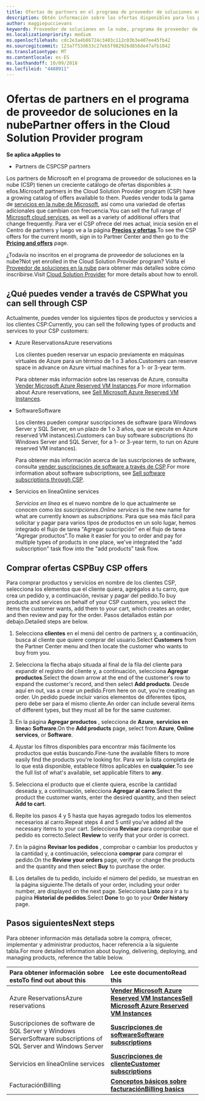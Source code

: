 ```yaml
---
title: Ofertas de partners en el programa de proveedor de soluciones en la nube | El centro de partners
description: Obtén información sobre las ofertas disponibles para los partners que venden a través del programa de proveedor de soluciones en la nube.
author: maggiepuccievans
keywords: Proveedor de soluciones en la nube, programa de proveedor de soluciones en la nube, CSP, agregar un producto, vender a los clientes, ofertas de partners, ofertas CSP, servicios en la nube, Azure, Office 365, Dynamics, partner CSP, vender en CSP, Azure RI, Azure reserved instancias de máquina virtual de Azure reservas, servicios en línea, software de suscripción, AHUB, SQL Server en Azure, Windows Server en Azure, suscripciones de cliente
ms.localizationpriority: medium
ms.openlocfilehash: cdc2e3a4b86724c3403c112c03b3e407ee45fb42
ms.sourcegitcommit: 123a7f53d633c27eb5f982926d856de47afb1042
ms.translationtype: MT
ms.contentlocale: es-ES
ms.lasthandoff: 10/09/2018
ms.locfileid: "4488911"
---
```

# <a name="partner-offers-in-the-cloud-solution-provider-program"></a><span data-ttu-id="6bcdb-104">Ofertas de partners en el programa de proveedor de soluciones en la nube</span><span class="sxs-lookup"><span data-stu-id="6bcdb-104">Partner offers in the Cloud Solution Provider program</span></span> 

**<span data-ttu-id="6bcdb-105">Se aplica a</span><span class="sxs-lookup"><span data-stu-id="6bcdb-105">Applies to</span></span>**

-  <span data-ttu-id="6bcdb-106">Partners de CSP</span><span class="sxs-lookup"><span data-stu-id="6bcdb-106">CSP partners</span></span>

<span data-ttu-id="6bcdb-107">Los partners de Microsoft en el programa de proveedor de soluciones en la nube (CSP) tienen un creciente catálogo de ofertas disponibles a ellos.</span><span class="sxs-lookup"><span data-stu-id="6bcdb-107">Microsoft partners in the Cloud Solution Provider program (CSP) have a growing catalog of offers available to them.</span></span> <span data-ttu-id="6bcdb-108">Puedes vender toda la gama de [servicios en la nube de Microsoft](https://partner.microsoft.com/cloud-solution-provider/products-and-services), así como una variedad de ofertas adicionales que cambian con frecuencia.</span><span class="sxs-lookup"><span data-stu-id="6bcdb-108">You can sell the full range of [Microsoft cloud services](https://partner.microsoft.com/cloud-solution-provider/products-and-services), as well as a variety of additional offers that change frequently.</span></span> <span data-ttu-id="6bcdb-109">Para ver el CSP ofrece del mes actual, inicia sesión en el Centro de partners y luego ve a la página [**Precios y ofertas**](https://partnercenter.microsoft.com/pcv/sales).</span><span class="sxs-lookup"><span data-stu-id="6bcdb-109">To see the CSP offers for the current month, sign in to Partner Center and then go to the [**Pricing and offers**](https://partnercenter.microsoft.com/pcv/sales) page.</span></span>  

<span data-ttu-id="6bcdb-110">¿Todavía no inscritos en el programa de proveedor de soluciones en la nube?</span><span class="sxs-lookup"><span data-stu-id="6bcdb-110">Not yet enrolled in the Cloud Solution Provider program?</span></span> <span data-ttu-id="6bcdb-111">Visita el [Proveedor de soluciones en la nube](https://partner.microsoft.com/cloud-solution-provider) para obtener más detalles sobre cómo inscribirse.</span><span class="sxs-lookup"><span data-stu-id="6bcdb-111">Visit [Cloud Solution Provider](https://partner.microsoft.com/cloud-solution-provider) for more details about how to enroll.</span></span> 

## <a name="what-you-can-sell-through-csp"></a><span data-ttu-id="6bcdb-112">¿Qué puedes vender a través de CSP</span><span class="sxs-lookup"><span data-stu-id="6bcdb-112">What you can sell through CSP</span></span>

<span data-ttu-id="6bcdb-113">Actualmente, puedes vender los siguientes tipos de productos y servicios a los clientes CSP:</span><span class="sxs-lookup"><span data-stu-id="6bcdb-113">Currently, you can sell the following types of products and services to your CSP customers:</span></span>

- <span data-ttu-id="6bcdb-114">Azure Reservations</span><span class="sxs-lookup"><span data-stu-id="6bcdb-114">Azure reservations</span></span><br> 

    <span data-ttu-id="6bcdb-115">Los clientes pueden reservar un espacio previamente en máquinas virtuales de Azure para un término de 1 o 3 años.</span><span class="sxs-lookup"><span data-stu-id="6bcdb-115">Customers can reserve space in advance on Azure virtual machines for a 1- or 3-year term.</span></span><br>
    
    <span data-ttu-id="6bcdb-116">Para obtener más información sobre las reservas de Azure, consulta [Vender Microsoft Azure Reserved VM Instances](azure-reservations.md).</span><span class="sxs-lookup"><span data-stu-id="6bcdb-116">For more information about Azure reservations, see [Sell Microsoft Azure Reserved VM Instances](azure-reservations.md).</span></span>

- <span data-ttu-id="6bcdb-117">Software</span><span class="sxs-lookup"><span data-stu-id="6bcdb-117">Software</span></span><br>

    <span data-ttu-id="6bcdb-118">Los clientes pueden comprar suscripciones de software (para Windows Server y SQL Server, en un plazo de 1 o 3 años, que se ejecute en Azure reserved VM instances).</span><span class="sxs-lookup"><span data-stu-id="6bcdb-118">Customers can buy software subscriptions (to Windows Server and SQL Server, for a 1- or 3-year term, to run on Azure reserved VM instances).</span></span><br>
 
  <span data-ttu-id="6bcdb-119">Para obtener más información acerca de las suscripciones de software, consulta [vender suscripciones de software a través de CSP](csp-software-subscriptions.md).</span><span class="sxs-lookup"><span data-stu-id="6bcdb-119">For more information about software subscriptions, see [Sell software subscriptions through CSP](csp-software-subscriptions.md).</span></span>  

- <span data-ttu-id="6bcdb-120">Servicios en línea</span><span class="sxs-lookup"><span data-stu-id="6bcdb-120">Online services</span></span><br>

     <span data-ttu-id="6bcdb-121">*Servicios en línea* es el nuevo nombre de lo que actualmente se conocen como *las suscripciones*.</span><span class="sxs-lookup"><span data-stu-id="6bcdb-121">*Online services* is the new name for what are currently known as *subscriptions*.</span></span> <span data-ttu-id="6bcdb-122">Para que sea más fácil para solicitar y pagar para varios tipos de productos en un solo lugar, hemos integrado el flujo de tarea "Agregar suscripción" en el flujo de tarea "Agregar productos".</span><span class="sxs-lookup"><span data-stu-id="6bcdb-122">To make it easier for you to order and pay for multiple types of products in one place, we've integrated the "add subscription" task flow into the "add products" task flow.</span></span> 

## <a name="buy-csp-offers"></a><span data-ttu-id="6bcdb-123">Comprar ofertas CSP</span><span class="sxs-lookup"><span data-stu-id="6bcdb-123">Buy CSP offers</span></span>

<span data-ttu-id="6bcdb-124">Para comprar productos y servicios en nombre de los clientes CSP, selecciona los elementos que el cliente quiera, agrégalos a tu carro, que crea un pedido y, a continuación, revisar y pagar del pedido.</span><span class="sxs-lookup"><span data-stu-id="6bcdb-124">To buy products and services on behalf of your CSP customers, you select the items the customer wants, add them to your cart, which creates an order, and then review and pay for the order.</span></span> <span data-ttu-id="6bcdb-125">Pasos detallados están por debajo.</span><span class="sxs-lookup"><span data-stu-id="6bcdb-125">Detailed steps are below.</span></span>

1. <span data-ttu-id="6bcdb-126">Selecciona **clientes** en el menú del centro de partners y, a continuación, busca al cliente que quiere comprar del usuario.</span><span class="sxs-lookup"><span data-stu-id="6bcdb-126">Select **Customers** from the Partner Center menu and then locate the customer who wants to buy from you.</span></span> 

2. <span data-ttu-id="6bcdb-127">Selecciona la flecha abajo situada al final de la fila del cliente para expandir el registro del cliente y, a continuación, selecciona **Agregar productos**.</span><span class="sxs-lookup"><span data-stu-id="6bcdb-127">Select the down arrow at the end of the customer's row to expand the customer's record, and then select **Add products**.</span></span> <span data-ttu-id="6bcdb-128">Desde aquí en out, vas a crear un pedido.</span><span class="sxs-lookup"><span data-stu-id="6bcdb-128">From here on out, you're creating an order.</span></span> <span data-ttu-id="6bcdb-129">Un pedido puede incluir varios elementos de diferentes tipos, pero debe ser para el mismo cliente.</span><span class="sxs-lookup"><span data-stu-id="6bcdb-129">An order can include several items of different types, but they must all be for the same customer.</span></span>

3. <span data-ttu-id="6bcdb-130">En la página **Agregar productos** , selecciona de **Azure**, **servicios en línea**o **Software**.</span><span class="sxs-lookup"><span data-stu-id="6bcdb-130">On the **Add products** page, select from **Azure**, **Online services**, or **Software**.</span></span>

4. <span data-ttu-id="6bcdb-131">Ajustar los filtros disponibles para encontrar más fácilmente los productos que estás buscando.</span><span class="sxs-lookup"><span data-stu-id="6bcdb-131">Fine-tune the available filters to more easily find the products you're looking for.</span></span> <span data-ttu-id="6bcdb-132">Para ver la lista completa de lo que está disponible, establece filtros aplicables en **cualquier**.</span><span class="sxs-lookup"><span data-stu-id="6bcdb-132">To see the full list of what's available, set applicable filters to **any**.</span></span> 

5. <span data-ttu-id="6bcdb-133">Selecciona el producto que el cliente quiera, escribe la cantidad deseada y, a continuación, selecciona **Agregar al carro**.</span><span class="sxs-lookup"><span data-stu-id="6bcdb-133">Select the product the customer wants, enter the desired quantity, and then select **Add to cart**.</span></span>

6. <span data-ttu-id="6bcdb-134">Repite los pasos 4 y 5 hasta que hayas agregado todos los elementos necesarios al carro.</span><span class="sxs-lookup"><span data-stu-id="6bcdb-134">Repeat steps 4 and 5 until you’ve added all the necessary items to your cart.</span></span> <span data-ttu-id="6bcdb-135">Selecciona **Revisar** para comprobar que el pedido es correcto.</span><span class="sxs-lookup"><span data-stu-id="6bcdb-135">Select **Review** to verify that your order is correct.</span></span>  

7. <span data-ttu-id="6bcdb-136">En la página **Revisar los pedidos** , comprobar o cambiar los productos y la cantidad y, a continuación, selecciona **comprar** para comprar el pedido.</span><span class="sxs-lookup"><span data-stu-id="6bcdb-136">On the **Review your orders** page, verify or change the products and the quantity and then select **Buy** to purchase the order.</span></span> 

8. <span data-ttu-id="6bcdb-137">Los detalles de tu pedido, incluido el número del pedido, se muestran en la página siguiente.</span><span class="sxs-lookup"><span data-stu-id="6bcdb-137">The details of your order, including your order number, are displayed on the next page.</span></span> <span data-ttu-id="6bcdb-138">Selecciona **Listo** para ir a tu página **Historial de pedidos**.</span><span class="sxs-lookup"><span data-stu-id="6bcdb-138">Select **Done** to go to your **Order history** page.</span></span> 


## <a name="next-steps"></a><span data-ttu-id="6bcdb-139">Pasos siguientes</span><span class="sxs-lookup"><span data-stu-id="6bcdb-139">Next steps</span></span>

<span data-ttu-id="6bcdb-140">Para obtener información más detallada sobre la compra, ofrecer, implementar y administrar productos, hacer referencia a la siguiente tabla.</span><span class="sxs-lookup"><span data-stu-id="6bcdb-140">For more detailed information about buying, delivering, deploying, and managing products, reference the table below.</span></span>

|**<span data-ttu-id="6bcdb-141">Para obtener información sobre esto</span><span class="sxs-lookup"><span data-stu-id="6bcdb-141">To find out about this</span></span>**   |**<span data-ttu-id="6bcdb-142">Lee este documento</span><span class="sxs-lookup"><span data-stu-id="6bcdb-142">Read this</span></span>**   |
|:---------------------------|:--------------------|
|<span data-ttu-id="6bcdb-143">Azure Reservations</span><span class="sxs-lookup"><span data-stu-id="6bcdb-143">Azure reservations</span></span> |[**<span data-ttu-id="6bcdb-144">Vender Microsoft Azure Reserved VM Instances</span><span class="sxs-lookup"><span data-stu-id="6bcdb-144">Sell Microsoft Azure Reserved VM Instances</span></span>**]( https://docs.microsoft.com/en-us/partner-center/azure-reservations) |
|<span data-ttu-id="6bcdb-145">Suscripciones de software de SQL Server y Windows Server</span><span class="sxs-lookup"><span data-stu-id="6bcdb-145">Software subscriptions of SQL Server and Windows Server</span></span> |[**<span data-ttu-id="6bcdb-146">Suscripciones de software</span><span class="sxs-lookup"><span data-stu-id="6bcdb-146">Software subscriptions</span></span>**]( https://docs.microsoft.com/en-us/partner-center/csp-software-subscriptions) |
|<span data-ttu-id="6bcdb-147">Servicios en línea</span><span class="sxs-lookup"><span data-stu-id="6bcdb-147">Online services</span></span> |[**<span data-ttu-id="6bcdb-148">Suscripciones de cliente</span><span class="sxs-lookup"><span data-stu-id="6bcdb-148">Customer subscriptions</span></span>**](https://docs.microsoft.com/en-us/partner-center/customer-subscriptions) |
|<span data-ttu-id="6bcdb-149">Facturación</span><span class="sxs-lookup"><span data-stu-id="6bcdb-149">Billing</span></span> |[**<span data-ttu-id="6bcdb-150">Conceptos básicos sobre facturación</span><span class="sxs-lookup"><span data-stu-id="6bcdb-150">Billing basics</span></span>**]( https://docs.microsoft.com/en-us/partner-center/billing-basics) |

